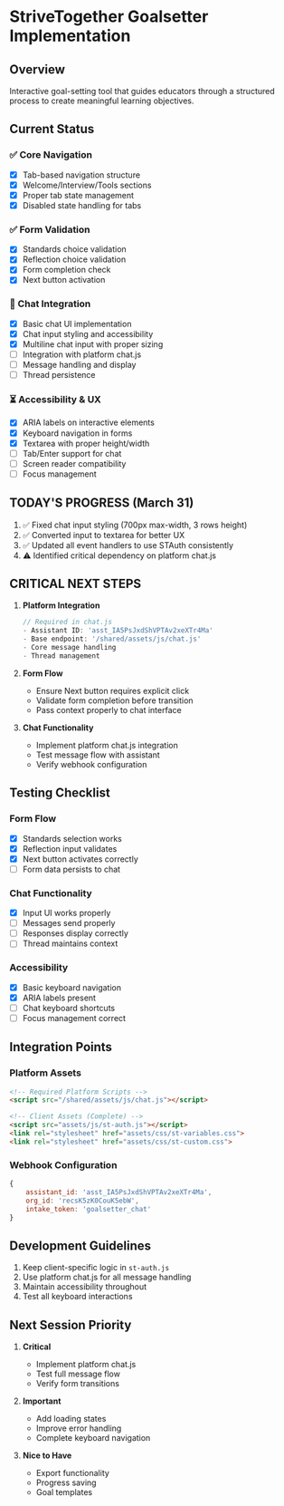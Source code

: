 # StriveTogether Goalsetter Implementation

## Overview
Interactive goal-setting tool that guides educators through a structured process to create meaningful learning objectives.

## Current Status

### ✅ Core Navigation
- [x] Tab-based navigation structure
- [x] Welcome/Interview/Tools sections
- [x] Proper tab state management
- [x] Disabled state handling for tabs

### ✅ Form Validation
- [x] Standards choice validation
- [x] Reflection choice validation
- [x] Form completion check
- [x] Next button activation

### 🔄 Chat Integration
- [x] Basic chat UI implementation
- [x] Chat input styling and accessibility
- [x] Multiline chat input with proper sizing
- [ ] Integration with platform chat.js
- [ ] Message handling and display
- [ ] Thread persistence

### ⏳ Accessibility & UX
- [x] ARIA labels on interactive elements
- [x] Keyboard navigation in forms
- [x] Textarea with proper height/width
- [ ] Tab/Enter support for chat
- [ ] Screen reader compatibility
- [ ] Focus management

## TODAY'S PROGRESS (March 31)
1. ✅ Fixed chat input styling (700px max-width, 3 rows height)
2. ✅ Converted input to textarea for better UX
3. ✅ Updated all event handlers to use STAuth consistently
4. ⚠️ Identified critical dependency on platform chat.js

## CRITICAL NEXT STEPS
1. **Platform Integration**
   ```javascript
   // Required in chat.js
   - Assistant ID: 'asst_IA5PsJxdShVPTAv2xeXTr4Ma'
   - Base endpoint: '/shared/assets/js/chat.js'
   - Core message handling
   - Thread management
   ```

2. **Form Flow**
   - Ensure Next button requires explicit click
   - Validate form completion before transition
   - Pass context properly to chat interface

3. **Chat Functionality**
   - Implement platform chat.js integration
   - Test message flow with assistant
   - Verify webhook configuration

## Testing Checklist

### Form Flow
- [x] Standards selection works
- [x] Reflection input validates
- [x] Next button activates correctly
- [ ] Form data persists to chat

### Chat Functionality
- [x] Input UI works properly
- [ ] Messages send properly
- [ ] Responses display correctly
- [ ] Thread maintains context

### Accessibility
- [x] Basic keyboard navigation
- [x] ARIA labels present
- [ ] Chat keyboard shortcuts
- [ ] Focus management correct

## Integration Points

### Platform Assets
```html
<!-- Required Platform Scripts -->
<script src="/shared/assets/js/chat.js"></script>

<!-- Client Assets (Complete) -->
<script src="assets/js/st-auth.js"></script>
<link rel="stylesheet" href="assets/css/st-variables.css">
<link rel="stylesheet" href="assets/css/st-custom.css">
```

### Webhook Configuration
```javascript
{
    assistant_id: 'asst_IA5PsJxdShVPTAv2xeXTr4Ma',
    org_id: 'recsK5zK0CouK5ebW',
    intake_token: 'goalsetter_chat'
}
```

## Development Guidelines

1. Keep client-specific logic in `st-auth.js`
2. Use platform chat.js for all message handling
3. Maintain accessibility throughout
4. Test all keyboard interactions

## Next Session Priority

1. **Critical**
   - Implement platform chat.js
   - Test full message flow
   - Verify form transitions

2. **Important**
   - Add loading states
   - Improve error handling
   - Complete keyboard navigation

3. **Nice to Have**
   - Export functionality
   - Progress saving
   - Goal templates 